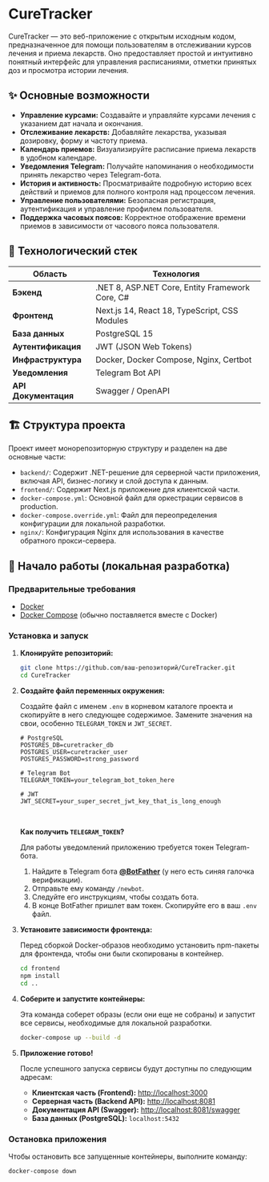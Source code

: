 # CureTracker

CureTracker — это веб-приложение с открытым исходным кодом, предназначенное для помощи пользователям в отслеживании курсов лечения и приема лекарств. Оно предоставляет простой и интуитивно понятный интерфейс для управления расписаниями, отметки принятых доз и просмотра истории лечения.

## ✨ Основные возможности

- **Управление курсами:** Создавайте и управляйте курсами лечения с указанием дат начала и окончания.
- **Отслеживание лекарств:** Добавляйте лекарства, указывая дозировку, форму и частоту приема.
- **Календарь приемов:** Визуализируйте расписание приема лекарств в удобном календаре.
- **Уведомления Telegram:** Получайте напоминания о необходимости принять лекарство через Telegram-бота.
- **История и активность:** Просматривайте подробную историю всех действий и приемов для полного контроля над процессом лечения.
- **Управление пользователями:** Безопасная регистрация, аутентификация и управление профилем пользователя.
- **Поддержка часовых поясов:** Корректное отображение времени приемов в зависимости от часового пояса пользователя.

## 🚀 Технологический стек

| Область | Технология |
| --- | --- |
| **Бэкенд** | .NET 8, ASP.NET Core, Entity Framework Core, C# |
| **Фронтенд** | Next.js 14, React 18, TypeScript, CSS Modules |
| **База данных** | PostgreSQL 15 |
| **Аутентификация** | JWT (JSON Web Tokens) |
| **Инфраструктура** | Docker, Docker Compose, Nginx, Certbot |
| **Уведомления** | Telegram Bot API |
| **API Документация** | Swagger / OpenAPI |

## 🏗️ Структура проекта

Проект имеет монорепозиторную структуру и разделен на две основные части:

-   `backend/`: Содержит .NET-решение для серверной части приложения, включая API, бизнес-логику и слой доступа к данным.
-   `frontend/`: Содержит Next.js приложение для клиентской части.
-   `docker-compose.yml`: Основной файл для оркестрации сервисов в production.
-   `docker-compose.override.yml`: Файл для переопределения конфигурации для локальной разработки.
-   `nginx/`: Конфигурация Nginx для использования в качестве обратного прокси-сервера.

## 🏁 Начало работы (локальная разработка)

### Предварительные требования

-   [Docker](https://www.docker.com/get-started)
-   [Docker Compose](https://docs.docker.com/compose/install/) (обычно поставляется вместе с Docker)

### Установка и запуск

1.  **Клонируйте репозиторий:**
    ```bash
    git clone https://github.com/ваш-репозиторий/CureTracker.git
    cd CureTracker
    ```

2.  **Создайте файл переменных окружения:**

    Создайте файл с именем `.env` в корневом каталоге проекта и скопируйте в него следующее содержимое. Замените значения на свои, особенно `TELEGRAM_TOKEN` и `JWT_SECRET`.

    ```env
    # PostgreSQL
    POSTGRES_DB=curetracker_db
    POSTGRES_USER=curetracker_user
    POSTGRES_PASSWORD=strong_password

    # Telegram Bot
    TELEGRAM_TOKEN=your_telegram_bot_token_here

    # JWT
    JWT_SECRET=your_super_secret_jwt_key_that_is_long_enough
    ```
    
    <br>

    **Как получить `TELEGRAM_TOKEN`?**
    
    Для работы уведомлений приложению требуется токен Telegram-бота.

    1.  Найдите в Telegram бота **[@BotFather](https://t.me/BotFather)** (у него есть синяя галочка верификации).
    2.  Отправьте ему команду `/newbot`.
    3.  Следуйте его инструкциям, чтобы создать бота.
    4.  В конце BotFather пришлет вам токен. Скопируйте его в ваш `.env` файл.

3.  **Установите зависимости фронтенда:**

    Перед сборкой Docker-образов необходимо установить npm-пакеты для фронтенда, чтобы они были скопированы в контейнер.
    ```bash
    cd frontend
    npm install
    cd ..
    ```

4.  **Соберите и запустите контейнеры:**

    Эта команда соберет образы (если они еще не собраны) и запустит все сервисы, необходимые для локальной разработки.
    ```bash
    docker-compose up --build -d
    ```

5.  **Приложение готово!**

    После успешного запуска сервисы будут доступны по следующим адресам:
    -   **Клиентская часть (Frontend):** [http://localhost:3000](http://localhost:3000)
    -   **Серверная часть (Backend API):** [http://localhost:8081](http://localhost:8081)
    -   **Документация API (Swagger):** [http://localhost:8081/swagger](http://localhost:8081/swagger)
    -   **База данных (PostgreSQL):** `localhost:5432`

### Остановка приложения

Чтобы остановить все запущенные контейнеры, выполните команду:
```bash
docker-compose down
``` 
